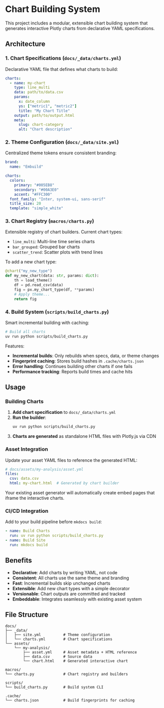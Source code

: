 # Chart Building System

This project includes a modular, extensible chart building system that generates interactive Plotly charts from declarative YAML specifications.

## Architecture

### 1. Chart Specifications (`docs/_data/charts.yml`)
Declarative YAML file that defines what charts to build:

```yaml
charts:
  - name: my-chart
    type: line_multi
    data: path/to/data.csv
    params:
      x: date_column
      ys: ["metric1", "metric2"]
      title: "My Chart Title"
    output: path/to/output.html
    meta:
      slug: chart-category
      alt: "Chart description"
```

### 2. Theme Configuration (`docs/_data/site.yml`)
Centralized theme tokens ensure consistent branding:

```yaml
brand:
  name: "Embuild"

charts:
  colors:
    primary: "#005EB8"
    secondary: "#00A3E0"
    accent: "#FFC300"
  font_family: "Inter, system-ui, sans-serif"
  title_size: 20
  template: "simple_white"
```

### 3. Chart Registry (`macros/charts.py`)
Extensible registry of chart builders. Current chart types:

- `line_multi`: Multi-line time series charts
- `bar_grouped`: Grouped bar charts  
- `scatter_trend`: Scatter plots with trend lines

To add a new chart type:

```python
@chart("my_new_type")
def my_new_chart(data: str, params: dict):
    th = load_theme()
    df = pd.read_csv(data)
    fig = px.my_chart_type(df, **params)
    # Apply theme...
    return fig
```

### 4. Build System (`scripts/build_charts.py`)
Smart incremental building with caching:

```bash
# Build all charts
uv run python scripts/build_charts.py
```

Features:
- **Incremental builds**: Only rebuilds when specs, data, or theme changes
- **Fingerprint caching**: Stores build hashes in `.cache/charts.json`
- **Error handling**: Continues building other charts if one fails
- **Performance tracking**: Reports build times and cache hits

## Usage

### Building Charts

1. **Add chart specification** to `docs/_data/charts.yml`
2. **Run the builder**:
   ```bash
   uv run python scripts/build_charts.py
   ```
3. **Charts are generated** as standalone HTML files with Plotly.js via CDN

### Asset Integration

Update your asset YAML files to reference the generated HTML:

```yaml
# docs/assets/my-analysis/asset.yml
files:
  csv: data.csv
  html: my-chart.html  # Generated by chart builder
```

Your existing asset generator will automatically create embed pages that iframe the interactive charts.

### CI/CD Integration

Add to your build pipeline before `mkdocs build`:

```yaml
- name: Build Charts
  run: uv run python scripts/build_charts.py
- name: Build Site  
  run: mkdocs build
```

## Benefits

- **Declarative**: Add charts by writing YAML, not code
- **Consistent**: All charts use the same theme and branding
- **Fast**: Incremental builds skip unchanged charts
- **Extensible**: Add new chart types with a simple decorator
- **Versionable**: Chart outputs are committed and tracked
- **Embeddable**: Integrates seamlessly with existing asset system

## File Structure

```
docs/
├── _data/
│   ├── site.yml          # Theme configuration
│   └── charts.yml        # Chart specifications
└── assets/
    └── my-analysis/
        ├── asset.yml     # Asset metadata + HTML reference
        ├── data.csv      # Source data
        └── chart.html    # Generated interactive chart

macros/
└── charts.py             # Chart registry and builders

scripts/
└── build_charts.py       # Build system CLI

.cache/
└── charts.json           # Build fingerprints for caching
```

